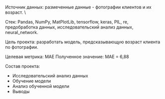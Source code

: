 Источник данных: размеченные данные - фотографии клиентов и их возраст. \

Стек: Pandas, NumPy, MatPlotLib, tensorflow, keras, PIL, re, предобработка данных, исследовательский анализ данных, neural_network.

Цель проекта: разработать модель, предсказывающую возраст клиента по фотографии.

Целевая метрика: MAE
Полученное значение: MAE = 6,88

Состав проекта:
- Исследовательский анализ данных
- Обучение модели
- Анализ обученной модели
- Выводы
